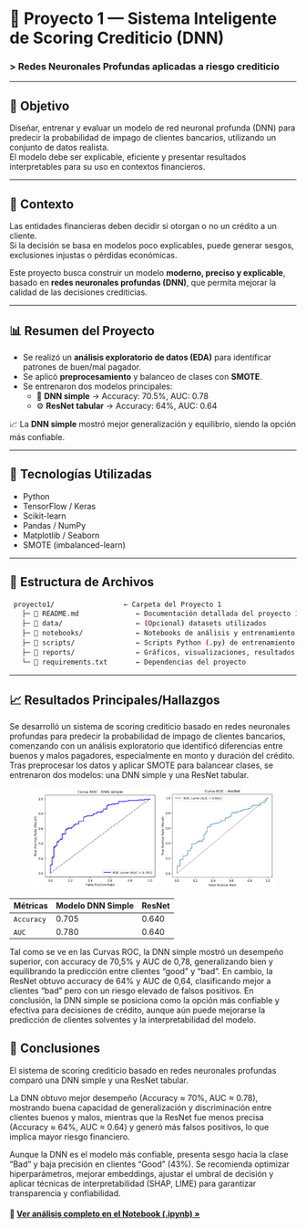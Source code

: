 # 🧠 Proyecto 1 — Sistema Inteligente de Scoring Crediticio (DNN)

### > Redes Neuronales Profundas aplicadas a riesgo crediticio

---

## 🎯 Objetivo
Diseñar, entrenar y evaluar un modelo de red neuronal profunda (DNN) para predecir la probabilidad de impago de clientes bancarios, utilizando un conjunto de datos realista.  
El modelo debe ser explicable, eficiente y presentar resultados interpretables para su uso en contextos financieros.

---

## 🧩 Contexto
Las entidades financieras deben decidir si otorgan o no un crédito a un cliente.  
Si la decisión se basa en modelos poco explicables, puede generar sesgos, exclusiones injustas o pérdidas económicas.  

Este proyecto busca construir un modelo **moderno, preciso y explicable**, basado en **redes neuronales profundas (DNN)**, que permita mejorar la calidad de las decisiones crediticias.

---

## 📊 Resumen del Proyecto
- Se realizó un **análisis exploratorio de datos (EDA)** para identificar patrones de buen/mal pagador.  
- Se aplicó **preprocesamiento** y balanceo de clases con **SMOTE**.  
- Se entrenaron dos modelos principales:
  - 🧠 **DNN simple** → Accuracy: 70.5%, AUC: 0.78  
  - ⚙️ **ResNet tabular** → Accuracy: 64%, AUC: 0.64  

📈 La **DNN simple** mostró mejor generalización y equilibrio, siendo la opción más confiable.

---

## 🧰 Tecnologías Utilizadas
- Python  
- TensorFlow / Keras  
- Scikit-learn  
- Pandas / NumPy  
- Matplotlib / Seaborn  
- SMOTE (imbalanced-learn)

---

## 📂 Estructura de Archivos

```bash
 proyecto1/                 ← Carpeta del Proyecto 1
   ├─ 📜 README.md              ← Documentación detallada del proyecto 1
   ├─ 📂 data/                  ← (Opcional) datasets utilizados
   ├─ 📔 notebooks/             ← Notebooks de análisis y entrenamiento
   ├─ 📂 scripts/               ← Scripts Python (.py) de entrenamiento, preprocesamiento, etc.
   ├─ 📂 reports/               ← Gráficos, visualizaciones, resultados
   └─ 📜 requirements.txt       ← Dependencias del proyecto
```
--- 

## 📈 Resultados Principales/Hallazgos

Se desarrolló un sistema de scoring crediticio basado en redes neuronales profundas para predecir la probabilidad de impago de clientes bancarios, comenzando con un análisis exploratorio que identificó diferencias entre buenos y malos pagadores, especialmente en monto y duración del crédito. Tras preprocesar los datos y aplicar SMOTE para balancear clases, se entrenaron dos modelos: una DNN simple y una ResNet tabular. 

<p align="center">
  <img src="img/DNN_Simple.png" width="43.6%" />
  <img src="img/RESNET.png" width="40%" />
</p>

<div align="center">
  
| Métricas  | Modelo DNN Simple | ResNet |
|-----------|-----------|-----------    |
| `Accuracy`|  0.705    |  0.640        |
|   `AUC`   |   0.780   |  0.640        |

</div>

Tal como se ve en las Curvas ROC, la DNN simple mostró un desempeño superior, con accuracy de 70,5% y AUC de 0,78, generalizando bien y equilibrando la predicción entre clientes “good” y “bad”. En cambio, la ResNet obtuvo accuracy de 64% y AUC de 0,64, clasificando mejor a clientes “bad” pero con un riesgo elevado de falsos positivos. En conclusión, la DNN simple se posiciona como la opción más confiable y efectiva para decisiones de crédito, aunque aún puede mejorarse la predicción de clientes solventes y la interpretabilidad del modelo.

## 📄 Conclusiones

El sistema de scoring crediticio basado en redes neuronales profundas comparó una DNN simple y una ResNet tabular.

La DNN obtuvo mejor desempeño (Accuracy ≈ 70%, AUC ≈ 0.78), mostrando buena capacidad de generalización y discriminación entre clientes buenos y malos, mientras que la ResNet fue menos precisa (Accuracy ≈ 64%, AUC ≈ 0.64) y generó más falsos positivos, lo que implica mayor riesgo financiero.

Aunque la DNN es el modelo más confiable, presenta sesgo hacia la clase “Bad” y baja precisión en clientes “Good” (43%).
Se recomienda optimizar hiperparámetros, mejorar embeddings, ajustar el umbral de decisión y aplicar técnicas de interpretabilidad (SHAP, LIME) para garantizar transparencia y confiabilidad.


#### 🔗 [Ver análisis completo en el Notebook (.ipynb) »](./notebooks/SISC_DNN.ipynb)

